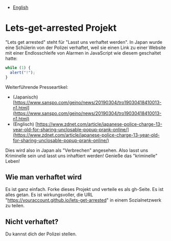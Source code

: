 - [English](README.md)

# Lets-get-arrested Projekt

"Lets get arrested" steht für "Lasst uns verhaftet werden". In Japan wurde eine Schülerin von der Polizei verhaftet, weil sie einen Link zu einer Website mit einer Endlosschleife von Alarmen in JavaScript wie diesem geschaltet hatte:

```js
while (1) {
  alert("!");
}
```

Weiterführende Presseartikel:
- (Japanisch) [https://www.sanspo.com/geino/news/20190304/tro19030418410013-n1.html](https://www.sanspo.com/geino/news/20190304/tro19030418410013-n1.html)
- (Englisch) [https://www.zdnet.com/article/japanese-police-charge-13-year-old-for-sharing-unclosable-popup-prank-online/](https://www.zdnet.com/article/japanese-police-charge-13-year-old-for-sharing-unclosable-popup-prank-online/)

Dies wird also in Japan als "Verbrechen" angesehen. Also lasst uns Kriminelle sein und lasst uns inhaftiert werden!
Genieße das "kriminelle" Leben!

## Wie man verhaftet wird
Es ist ganz einfach. Forke dieses Projekt und verteile es als gh-Seite. Es ist alles getan. Es ist wirkungsvoller, die URL "https://youraccount.github.io/lets-get-arrested" in einem Sozialnetzwerk zu teilen.

## Nicht verhaftet?
Du kannst dich der Polizei stellen.
